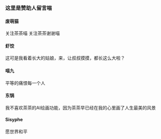 ### 这里是赞助人留言喵

<!-- chat:start -->
<!-- title:赞助人留言 -->
#### **废萌猫**

关注茶茶喵 关注茶茶谢谢喵

#### **虾饺**

这可是我看着长大的姑娘，来，让叔叔摸摸，都长这么大啦？

#### **喵九**

平等的痛恨每一个人

####  **东锅**
我不喜欢茶茶的AI绘画功能，因为茶茶早已经在我的心里画了人生最美的风景
#### **Sisyphe**
愿世界和平




<!-- chat:end -->